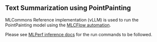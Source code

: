 ## Text Summarization using PointPainting

MLCommons Reference implementation (vLLM) is used to run the PointPainting model using the [MLCFlow automation](https://github.com/mlcommons/mlcflow).
 
Please see [MLPerf inference docs](https://docs.mlcommons.org/inference/benchmarks/language/llama3_1-8b/) for the run commands to be followed.
